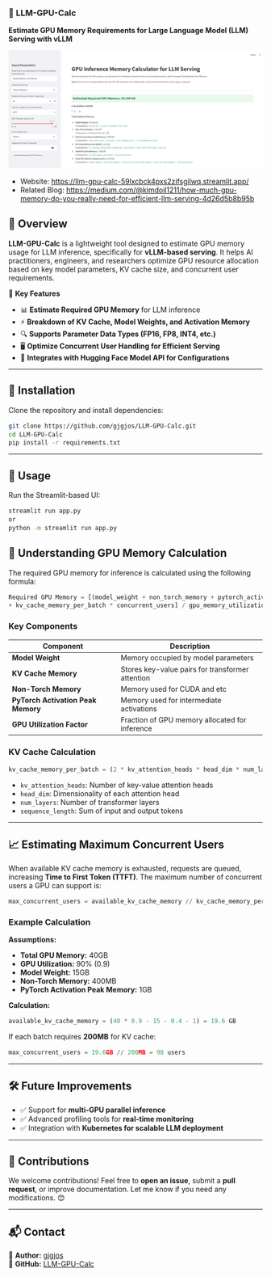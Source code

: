 ### 📌 **LLM-GPU-Calc**

**Estimate GPU Memory Requirements for Large Language Model (LLM) Serving with vLLM**

![Overview](overview.jpg)

- Website: https://llm-gpu-calc-59lxcbck4pxs2zifsgilwq.streamlit.app/
- Related Blog: https://medium.com/@kimdoil1211/how-much-gpu-memory-do-you-really-need-for-efficient-llm-serving-4d26d5b8b95b

## 🚀 **Overview**

**LLM-GPU-Calc** is a lightweight tool designed to estimate GPU memory usage for LLM inference, specifically for **vLLM-based serving**. It helps AI practitioners, engineers, and researchers optimize GPU resource allocation based on key model parameters, KV cache size, and concurrent user requirements.

🔹 **Key Features**

- 📊 **Estimate Required GPU Memory** for LLM inference
- ⚡ **Breakdown of KV Cache, Model Weights, and Activation Memory**
- 🔍 **Supports Parameter Data Types (FP16, FP8, INT4, etc.)**
- 🖥️ **Optimize Concurrent User Handling for Efficient Serving**
- 🔗 **Integrates with Hugging Face Model API for Configurations**

---

## 🔧 **Installation**

Clone the repository and install dependencies:

```bash
git clone https://github.com/gjgjos/LLM-GPU-Calc.git
cd LLM-GPU-Calc
pip install -r requirements.txt
```

---

## 📌 **Usage**

Run the Streamlit-based UI:

```bash
streamlit run app.py
or
python -m streamlit run app.py
```

## 🧠 **Understanding GPU Memory Calculation**

The required GPU memory for inference is calculated using the following formula:

```python
Required GPU Memory = [(model_weight + non_torch_memory + pytorch_activation_peak_memory)
+ kv_cache_memory_per_batch * concurrent_users] / gpu_memory_utilization
```

### **Key Components**

| Component                          | Description                                      |
| ---------------------------------- | ------------------------------------------------ |
| **Model Weight**                   | Memory occupied by model parameters              |
| **KV Cache Memory**                | Stores key-value pairs for transformer attention |
| **Non-Torch Memory**               | Memory used for CUDA and etc                     |
| **PyTorch Activation Peak Memory** | Memory used for intermediate activations         |
| **GPU Utilization Factor**         | Fraction of GPU memory allocated for inference   |

### **KV Cache Calculation**

```python
kv_cache_memory_per_batch = (2 * kv_attention_heads * head_dim * num_layers * kv_data_type_size) * sequence_length
```

- `kv_attention_heads`: Number of key-value attention heads
- `head_dim`: Dimensionality of each attention head
- `num_layers`: Number of transformer layers
- `sequence_length`: Sum of input and output tokens

---

## 📈 **Estimating Maximum Concurrent Users**

When available KV cache memory is exhausted, requests are queued, increasing **Time to First Token (TTFT)**. The maximum number of concurrent users a GPU can support is:

```python
max_concurrent_users = available_kv_cache_memory // kv_cache_memory_per_batch
```

### **Example Calculation**

**Assumptions:**

- **Total GPU Memory:** 40GB
- **GPU Utilization:** 90% (0.9)
- **Model Weight:** 15GB
- **Non-Torch Memory:** 400MB
- **PyTorch Activation Peak Memory:** 1GB

**Calculation:**

```python
available_kv_cache_memory = (40 * 0.9 - 15 - 0.4 - 1) = 19.6 GB
```

If each batch requires **200MB** for KV cache:

```python
max_concurrent_users = 19.6GB // 200MB = 98 users
```

---

## 🛠 **Future Improvements**

- ✅ Support for **multi-GPU parallel inference**
- ✅ Advanced profiling tools for **real-time monitoring**
- ✅ Integration with **Kubernetes for scalable LLM deployment**

---

## 🙌 **Contributions**

We welcome contributions! Feel free to **open an issue**, submit a **pull request**, or improve documentation. Let me know if you need any modifications. 😊

---

## 📬 **Contact**

📌 **Author:** [gjgjos](https://github.com/gjgjos)  
📌 **GitHub:** [LLM-GPU-Calc](https://github.com/gjgjos/LLM-GPU-Calc)
